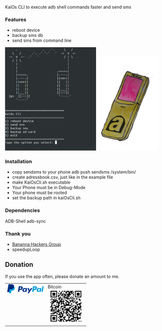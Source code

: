 KaiOs CLI to execute adb shell commands faster and send sms
### Features
+ reboot device
+ backup sms db
+ send sms from command line

<img src="/images/image-1.png" width="300px"> <img src="/images/n8110.png" width="200px">


### Installation
+ copy sendsms to your phone adb push sendsms /system/bin/
+ create adressbook.csv, just like in the example file
+ make KaiOsCli.sh executable
+ Your Phone must be in Debug-Mode
+ Your phone must be rooted
+ set the backup path in kaiOsCli.sh

### Dependencies
ADB-Shell
adb-sync

### Thank you
+ [Bananna Hackers Group](https://groups.google.com/forum/?utm_medium=email&utm_source=footer#!forum/bananahackers)
+ speedupLoop

## Donation
If you use the app often, please donate an amount to me.
<br>
<table class="border-0"> 
  <tr class="border-0" >
    <td valign="top" class="border-0">
        <div>
            <a href="https://paypal.me/strukturart?locale.x=de_DE" target="_blank">
                <img src="/images/paypal.png" width="120px">
            </a>
        </div>
    </td>
    <td valign="top" class="border-0">
        <div>
            <div>Bitcoin</div>
            <img src="/images/bitcoin_rcv.png" width="120px">
        </div>
    </td>
  </tr>
 </table>

